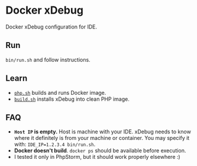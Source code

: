 # Docker xDebug
Docker xDebug configuration for IDE.

## Run
`bin/run.sh` and follow instructions.

## Learn
- [`php.sh`](./bin/php.sh) builds and runs Docker image.
- [`build.sh`](./docker/build.sh) installs xDebug into clean PHP image.

## FAQ
- **`Host IP` is empty.** Host is machine with your IDE. xDebug needs to know where it definitely is from your machine or container. You may specify it with: `IDE_IP=1.2.3.4 bin/run.sh`.
- **Docker doesn't build**. `docker ps` should be available before execution. 
- I tested it only in PhpStorm, but it should work properly elsewhere :)